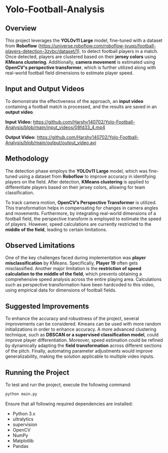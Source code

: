 # Yolo-Football-Analysis

## Overview
This project leverages the **YOLOv11 Large** model, fine-tuned with a dataset from **Roboflow** (https://universe.roboflow.com/roboflow-jvuqo/football-players-detection-3zvbc/dataset/1), to detect football players in a match. Once detected, players are clustered based on their **jersey colors** using **KMeans clustering**. Additionally, **camera movement** is estimated using **OpenCV's perspective transformer**, which is further utilized along with real-world football field dimensions to estimate player speed.

## Input and Output Videos
To demonstrate the effectiveness of the approach, an **input video** containing a football match is processed, and the results are saved in an **output video**.

**Input Video:** https://github.com/Harshv140702/Yolo-Football-Analysis/blob/main/input_videos/08fd33_4.mp4

**Output Video:** https://github.com/Harshv140702/Yolo-Football-Analysis/blob/main/output/output_video.avi

## Methodology
The detection phase employs the **YOLOv11 Large** model, which was fine-tuned using a dataset from **Roboflow** to improve accuracy in identifying players on the field. After detection, **KMeans clustering** is applied to differentiate players based on their jersey colors, allowing for team classification.

To track camera motion, **OpenCV’s Perspective Transformer** is utilized. This transformation helps in compensating for changes in camera angles and movements. Furthermore, by integrating real-world dimensions of a football field, the perspective transform is employed to estimate the speed of players. However, speed calculations are currently restricted to the **middle of the field**, leading to certain limitations.

## Observed Limitations
One of the key challenges faced during implementation was **player misclassification** by KMeans. Specifically, **Player 19** often gets misclassified. Another major limitation is the **restriction of speed calculation to the middle of the field**, which prevents obtaining a comprehensive speed analysis across the entire playing area. Calculations such as perspective transformation have been hardcoded to this video, using empirical data for dimensions of football fields.

## Suggested Improvements
To enhance the accuracy and robustness of the project, several improvements can be considered. Kmeans can be used with more random initializations in order to enhance accuracy. A more advanced clustering technique, such as **DBSCAN or a supervised classification model**, could improve player differentiation. Moreover, speed estimation could be refined by dynamically adapting the **field transformation** across different sections of the pitch. Finally, automating parameter adjustments would improve generalizability, making the solution applicable to multiple video inputs.

## Running the Project
To test and run the project, execute the following command:
```bash
python main.py
```
Ensure that all following required dependencies are installed:
- Python 3.x
- ultralytics
- supervision
- OpenCV
- NumPy
- Matplotlib
- Pandas
